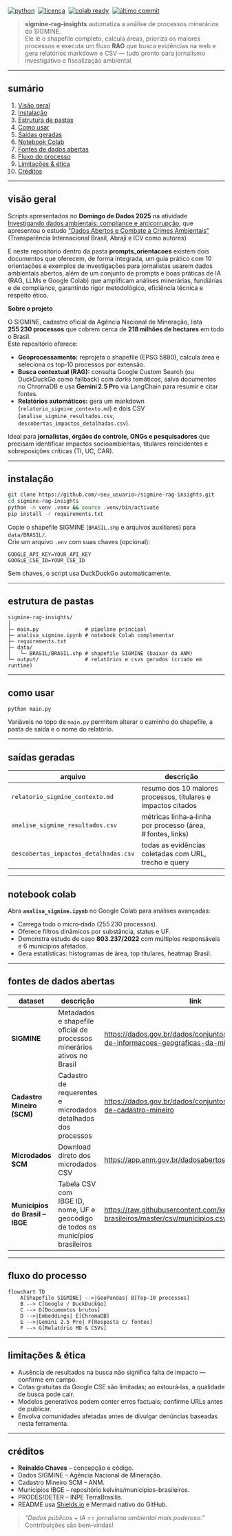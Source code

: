 [![python](https://img.shields.io/badge/python-%E2%89%A5%203.10-blue)](https://www.python.org) 
[![licença](https://img.shields.io/badge/licença-MIT-green)](LICENSE) 
[![colab ready](https://img.shields.io/badge/google_colab-✔️-orange)](https://colab.research.google.com/) 
[![último commit](https://img.shields.io/github/last-commit/<seu_usuario>/sigmine-rag-insights)]()

> **sigmine‑rag‑insights** automatiza a análise de processos minerários do SIGMINE.  
> Ele lê o shapefile completo, calcula áreas, prioriza os maiores processos e executa um fluxo **RAG** que busca evidências na web e gera relatórios markdown e CSV — tudo pronto para jornalismo investigativo e fiscalização ambiental.

---

## sumário
1. [Visão geral](#visão-geral)
2. [Instalação](#instalação)
3. [Estrutura de pastas](#estrutura-de-pastas)
4. [Como usar](#como-usar)
5. [Saídas geradas](#saídas-geradas)
6. [Notebook Colab](#notebook-colab)
7. [Fontes de dados abertas](#fontes-de-dados-abertas)
8. [Fluxo do processo](#fluxo-do-processo)
9. [Limitações & ética](#limitações--ética)
10. [Créditos](#créditos)

---

## visão geral
Scripts apresentados no **Domingo de Dados 2025** na atividade [Investigando dados ambientais: compliance e anticorrupção](https://congresso.abraji.org.br/mesa/investigando-dados-ambientais-compliance-e-anticorrupcao), que apresentou o estudo ["Dados Abertos e Combate a Crimes Ambientais"](https://www.abraji.org.br/publicacoes/dados-abertos-e-combate-a-crimes-ambientais) (Transparência Internacional Brasil, Abraji e ICV como autores)

E neste repositório dentro da pasta **prompts_orientacoes** existem dois documentos que oferecem, de forma integrada, um guia prático com 10 orientações e exemplos de investigações para jornalistas usarem dados ambientais abertos, além de um conjunto de prompts e boas práticas de IA (RAG, LLMs e Google Colab) que amplificam análises minerárias, fundiárias e de compliance, garantindo rigor metodológico, eficiência técnica e respeito ético.

**Sobre o projeto**

O SIGMINE, cadastro oficial da Agência Nacional de Mineração, lista **255 230 processos** que cobrem cerca de **218 milhões de hectares** em todo o Brasil.  
Este repositório oferece:

* **Geoprocessamento:** reprojeta o shapefile (EPSG 5880), calcula área e seleciona os top‑10 processos por extensão.
* **Busca contextual (RAG):** consulta Google Custom Search (ou DuckDuckGo como fallback) com _dorks_ temáticos, salva documentos no ChromaDB e usa **Gemini 2.5 Pro** via LangChain para resumir e citar fontes.
* **Relatórios automáticos:** gera um markdown (`relatorio_sigmine_contexto.md`) e dois CSV (`analise_sigmine_resultados.csv`, `descobertas_impactos_detalhadas.csv`).

Ideal para **jornalistas, órgãos de controle, ONGs e pesquisadores** que precisam identificar impactos socioambientais, titulares reincidentes e sobreposições críticas (TI, UC, CAR).

---

## instalação
```bash
git clone https://github.com/<seu_usuario>/sigmine-rag-insights.git
cd sigmine-rag-insights
python -m venv .venv && source .venv/bin/activate
pip install -r requirements.txt
```

Copie o shapefile SIGMINE (`BRASIL.shp` e arquivos auxiliares) para `data/BRASIL/`.  
Crie um arquivo `.env` com suas chaves (opcional):

```
GOOGLE_API_KEY=YOUR_API_KEY
GOOGLE_CSE_ID=YOUR_CSE_ID
```

Sem chaves, o script usa DuckDuckGo automaticamente.

---

## estrutura de pastas
```text
sigmine-rag-insights/
│
├─ main.py               # pipeline principal
├─ analisa_sigmine.ipynb # notebook Colab complementar
├─ requirements.txt
├─ data/
│   └─ BRASIL/BRASIL.shp # shapefile SIGMINE (baixar da ANM)
└─ output/               # relatórios e csvs gerados (criado em runtime)
```

---

## como usar
```bash
python main.py
```
Variáveis no topo de `main.py` permitem alterar o caminho do shapefile, a pasta de saída e o nome do relatório.

---

## saídas geradas
| arquivo | descrição |
|---------|-----------|
| `relatorio_sigmine_contexto.md` | resumo dos 10 maiores processos, titulares e impactos citados |
| `analise_sigmine_resultados.csv` | métricas linha‑a‑linha por processo (área, # fontes, links) |
| `descobertas_impactos_detalhadas.csv` | todas as evidências coletadas com URL, trecho e query |

---

## notebook colab
Abra **`analisa_sigmine.ipynb`** no Google Colab para análises avançadas:

* Carrega todo o micro‑dado (255 230 processos).
* Oferece filtros dinâmicos por substância, status e UF.
* Demonstra estudo de caso **803.237/2022** com múltiplos responsáveis e 6 municípios afetados.
* Gera estatísticas: histogramas de área, top titulares, heatmap Brasil.

---

## fontes de dados abertas
| dataset | descrição | link |
|---------|-----------|------|
| **SIGMINE** | Metadados e shapefile oficial de processos minerários ativos no Brasil | https://dados.gov.br/dados/conjuntos-dados/sistema-de-informacoes-geograficas-da-mineracao- |
| **Cadastro Mineiro (SCM)** | Cadastro de requerentes e microdados detalhados dos processos | https://dados.gov.br/dados/conjuntos-dados/sistema-de-cadastro-mineiro |
| **Microdados SCM** | Download direto dos microdados CSV | https://app.anm.gov.br/dadosabertos/SCM/microdados/ |
| **Municípios do Brasil – IBGE** | Tabela CSV com IBGE ID, nome, UF e geocódigo de todos os municípios brasileiros | https://raw.githubusercontent.com/kelvins/municipios-brasileiros/master/csv/municipios.csv |

---

## fluxo do processo
```mermaid
flowchart TD
    A[Shapefile SIGMINE] -->|GeoPandas| B[Top‑10 processos]
    B --> C[Google / DuckDuckGo]
    C --> D[Documentos brutos]
    D -->|Embeddings| E[ChromaDB]
    E -->|Gemini 2.5 Pro| F[Resposta c/ fontes]
    F --> G[Relatório MD & CSVs]
```

---

## limitações & ética
* Ausência de resultados na busca não significa falta de impacto — confirme em campo.  
* Cotas gratuitas da Google CSE são limitadas; ao estourá‑las, a qualidade de busca pode cair.  
* Modelos generativos podem conter erros factuais; confirme URLs antes de publicar.  
* Envolva comunidades afetadas antes de divulgar denúncias baseadas nesta ferramenta.

---

## créditos
* **Reinaldo Chaves** – concepção e código.  
* Dados SIGMINE – Agência Nacional de Mineração.  
* Cadastro Mineiro SCM – ANM.  
* Municípios IBGE – repositório kelvins/municipios-brasileiros.  
* PRODES/DETER – INPE TerraBrasilis.  
* README usa [Shields.io](https://shields.io) e Mermaid nativo do GitHub.

> _“Dados públicos + IA == jornalismo ambiental mais poderoso.”_  
Contribuições são bem‑vindas!
